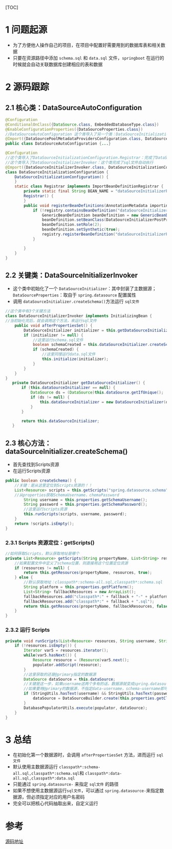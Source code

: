 [TOC]

# 1 问题起源
- 为了方便他人操作自己的项目，在项目中配置好需要用到的数据库表和相关数据
- 只要在资源路径中添加 `schema.sql` 和 `data.sql` 文件，`springboot`  在运行的时候就会自动关联数据库创建相应的表和数据



# 2 源码跟踪
## 2.1 核心类：DataSourceAutoConfiguration
```java
@Configuration
@ConditionalOnClass({DataSource.class, EmbeddedDatabaseType.class})
@EnableConfigurationProperties({DataSourceProperties.class})
//DataSourceAutoConfiguration 这个类导入了另一个类：DataSourceInitializationConfiguration
@Import({DataSourcePoolMetadataProvidersConfiguration.class, DataSourceInitializationConfiguration.class})
public class DataSourceAutoConfiguration {...}

@Configuration
//这个类导入了DataSourceInitializationConfiguration.Registrar：完成了DataSourceInitializerPostProcessor后置处理器的注册
//这个类导入了DataSourceInitializerInvoker：这个类完成了sql文件自动执行
@Import({DataSourceInitializerInvoker.class, DataSourceInitializationConfiguration.Registrar.class})
class DataSourceInitializationConfiguration {
    DataSourceInitializationConfiguration() {
    }
    static class Registrar implements ImportBeanDefinitionRegistrar {
        private static final String BEAN_NAME = "dataSourceInitializerPostProcessor";
        Registrar() {
        }
        public void registerBeanDefinitions(AnnotationMetadata importingClassMetadata, BeanDefinitionRegistry registry) {
            if (!registry.containsBeanDefinition("dataSourceInitializerPostProcessor")) {
                GenericBeanDefinition beanDefinition = new GenericBeanDefinition();
                beanDefinition.setBeanClass(DataSourceInitializerPostProcessor.class);
                beanDefinition.setRole(2);
                beanDefinition.setSynthetic(true);
                registry.registerBeanDefinition("dataSourceInitializerPostProcessor", beanDefinition);
            }

        }
    }
}
```
## 2.2 关键类：DataSourceInitializerInvoker
- 这个类中初始化了一个 `DataSourceInitializer`：其中封装了主数据源；`DataSourceProperties`：取自于 `spring.datasource` 配置属性
- 调用 `dataSourceInitializer.createSchema()`方法运行 `sql文件` 
```java
//这个类中有3个关键方法
class DataSourceInitializerInvoker implements InitializingBean {
//当初始化完后，就会调用这个方法，来运行sql文件
    public void afterPropertiesSet() {
        DataSourceInitializer initializer = this.getDataSourceInitializer();
        if (initializer != null) {
        	//这里运行schema.sql文件
            boolean schemaCreated = this.dataSourceInitializer.createSchema();
            if (schemaCreated) {
            	//这里同理运行data.sql文件
                this.initialize(initializer);
            }
        }
    }
}
   private DataSourceInitializer getDataSourceInitializer() {
       if (this.dataSourceInitializer == null) {
           DataSource ds = (DataSource)this.dataSource.getIfUnique();
           if (ds != null) {
               this.dataSourceInitializer = new DataSourceInitializer(ds, this.properties, this.applicationContext);
           }
       }

       return this.dataSourceInitializer;
   }
```
## 2.3 核心方法：dataSourceInitializer.createSchema()
- 首先查找到Scripts资源
- 在运行Scripts资源
```java
public boolean createSchema() {
    //关键：是从这里定位到Scripts资源的！！
    List<Resource> scripts = this.getScripts("spring.datasource.schema", this.properties.getSchema(), "schema");
    //从properties获取SchemaUsername，chemaPassword
        String username = this.properties.getSchemaUsername();
        String password = this.properties.getSchemaPassword();
        //这里运行scripts资源
        this.runScripts(scripts, username, password);
    }
    return !scripts.isEmpty();
}
```
### 2.3.1 Scripts 资源定位：getScripts()
```java
//如何获取Scripts，默认获取地址是哪个
private List<Resource> getScripts(String propertyName, List<String> resources, String fallback) {
	//如果配置文件中定义了schema位置，则直接用这个位置定位资源
    if (resources != null) {
        return this.getResources(propertyName, resources, true);
    } else {
        //默认获取地址：classpath*:schema-all.sql,classpath*:schema.sql
        String platform = this.properties.getPlatform();
        List<String> fallbackResources = new ArrayList();
        fallbackResources.add("classpath*:" + fallback + "-" + platform + ".sql");
        fallbackResources.add("classpath*:" + fallback + ".sql");
        return this.getResources(propertyName, fallbackResources, false);
    }
}
```
### 2.3.2 运行 Scripts
```java
private void runScripts(List<Resource> resources, String username, String password) {
    if (!resources.isEmpty()) {
        Iterator var5 = resources.iterator();
        while(var5.hasNext()) {
            Resource resource = (Resource)var5.next();
            populator.addScript(resource);
        }
	    //这里获取的还是@primary指定的数据源
        DataSource dataSource = this.dataSource;
        //关键是这一步，如果username这两个多有的话，数据源就变成spring.datasource.url了，哈哈，这是干啥，直接用@primary数据源不就行了吗，但是也好，初始化schema的数据源，独立于其他的数据源
        //如果要用@primary的数据源，不指定data-username，schema-username即可即可
        if (StringUtils.hasText(username) && StringUtils.hasText(password)) {
            dataSource = DataSourceBuilder.create(this.properties.getClassLoader()).driverClassName(this.properties.determineDriverClassName()).url(this.properties.determineUrl()).username(username).password(password).build();
        }
        DatabasePopulatorUtils.execute(populator, dataSource);
    }
}
```



# 3 总结
- 在初始化第一个数据源时，会调用  `afterPropertiesSet` 方法，进而运行 `sql文件`
- 默认使用主数据源运行 `classpath*:schema-all.sql,classpath*:schema.sql`和 `classpath*:data-all.sql,classpath*:data.sql`
- 只能通过 `spring.datasource-` 来指定 `sql文件` 的路径
- 如果不想使用主数据源运行`sql文件`，可以通过 `spring.datasource-`来指定数据源，但必须指定对应的用户名密码
- 完全可以把核心代码抽取出来，自定义运行

# 参考
[源码地址](https://github.com/wangkang09/springbootstudy/tree/master/spring-boot-datasource)
